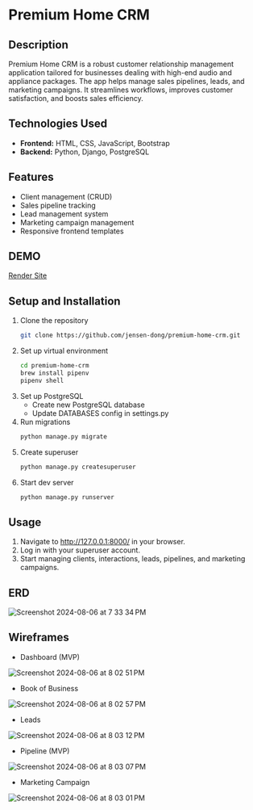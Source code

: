 # Premium Home CRM

## Description
Premium Home CRM is a robust customer relationship management application tailored for businesses dealing with high-end audio and appliance packages. The app helps manage sales pipelines, leads, and marketing campaigns. It streamlines workflows, improves customer satisfaction, and boosts sales efficiency.

## Technologies Used
- **Frontend:** HTML, CSS, JavaScript, Bootstrap
- **Backend:** Python, Django, PostgreSQL

## Features
- Client management (CRUD)
- Sales pipeline tracking
- Lead management system
- Marketing campaign management
- Responsive frontend templates

## DEMO
[Render Site](https://premium-home-crm.onrender.com/)

## Setup and Installation
1. Clone the repository
   ```zsh
   git clone https://github.com/jensen-dong/premium-home-crm.git
   ```
2. Set up virtual environment
   ```zsh
   cd premium-home-crm
   brew install pipenv
   pipenv shell
   ```
3. Set up PostgreSQL
   - Create new PostgreSQL database
   - Update DATABASES config in settings.py
4. Run migrations
   ```zsh
   python manage.py migrate
   ```
5. Create superuser
   ```zsh
   python manage.py createsuperuser
   ```
6. Start dev server
   ```zsh
   python manage.py runserver
   ```
## Usage
1. Navigate to http://127.0.0.1:8000/ in your browser.
2. Log in with your superuser account.
3. Start managing clients, interactions, leads, pipelines, and marketing campaigns.

## ERD
![Screenshot 2024-08-06 at 7 33 34 PM](https://github.com/user-attachments/assets/e6525f11-9995-4a4d-ae4d-9f00053b2879)

## Wireframes

- Dashboard (MVP)
  
![Screenshot 2024-08-06 at 8 02 51 PM](https://github.com/user-attachments/assets/b50f1523-dbbe-4ad2-8623-d1d9395ac815)

- Book of Business

![Screenshot 2024-08-06 at 8 02 57 PM](https://github.com/user-attachments/assets/94272471-1efc-4a39-8e55-41fb4e27070d)

- Leads

![Screenshot 2024-08-06 at 8 03 12 PM](https://github.com/user-attachments/assets/207fb209-99ec-4964-bf65-26ca8c241928)

- Pipeline (MVP)
  
![Screenshot 2024-08-06 at 8 03 07 PM](https://github.com/user-attachments/assets/6fe969b3-76f2-4281-930f-7309149221a5)

- Marketing Campaign

![Screenshot 2024-08-06 at 8 03 01 PM](https://github.com/user-attachments/assets/706b6fd4-bd07-432a-b65e-5b013577ac80)

